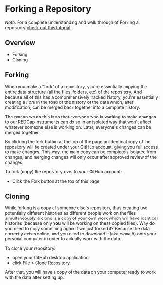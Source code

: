 # Forking a Repository

*Note:* For a complete understanding and walk through of Forking a repository
[check out this tutorial](https://help.github.com/en/github/getting-started-with-github/fork-a-repo).

## Overview

- Forking
- Cloning

## Forking

When you make a "fork" of a repository, you're essentially copying the entire
data structure (all the files, folders, etc) of the repository. And because
all of this has a comprehensively tracked history, you're essentially creating
a *Fork* in the road of the history of the data which, after modification, can
be merged back together into a complete history.

The reason we do this is so that everyone who is working to make changes to
our REDCap instruments can do so in an isolated way that won't affect whatever
someone else is working on. Later, everyone's changes can be merged together.

By clicking the fork button at the top of the page an identical copy of the
repository will be created under your GitHub account, giving you full access
to make changes. This way, the main copy can be completely isolated from
changes, and merging changes will only occur after approved review of the
changes.

To fork (copy) the repository over to your GitHub account:
 - Click the Fork button at the top of this page


## Cloning

While forking is a copy of someone else's repository, thus creating two
potentially different histories as different people work on the files
simultaneously, a clone is a copy of your own work which will have identical
histories (because only **you** will be working on these copied files). Why do
you need to copy something again if we just forked it? Because the data
currently exists online, and you need to download it (aka *clone it*) onto
your personal computer in order to actually work with the data.

To clone your repository:
 - open your GitHub desktop application
 - click File \> Clone Repository.

After that, you will have a copy of the data on your computer ready to work
with the data after setting up.
